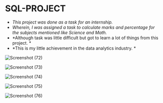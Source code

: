 # SQL-PROJECT


* *This project was done as a task for an internship.*
* *Wherein, I was assigned a task to calculate marks and percentage for the subjects mentioned like Science and Math.*
* *Although task was little difficult but got to learn a lot of things from this project. *
* *This is my little achievement in the data analytics industry. *



![Screenshot (72)](https://user-images.githubusercontent.com/98949309/192105209-726e279a-49bb-466c-8996-635af9590433.png)



![Screenshot (73)](https://user-images.githubusercontent.com/98949309/192105219-1971e564-5b70-4d4d-bf0c-5568cd19a422.png)



![Screenshot (74)](https://user-images.githubusercontent.com/98949309/192105232-36290b6e-a95a-45c8-919c-27c50f85de36.png)



![Screenshot (75)](https://user-images.githubusercontent.com/98949309/192105241-df00b2d6-f639-4d82-8498-31797e2823b8.png)




![Screenshot (76)](https://user-images.githubusercontent.com/98949309/192105248-73667fd4-e83b-4761-b69f-7c2b2b57cb34.png)
